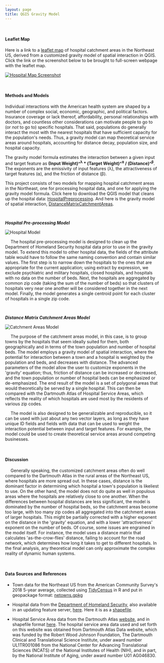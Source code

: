 ```yaml
---
layout: page
title: QGIS Gravity Model
---
```


&ensp;

#### Leaflet Map

Here is a link to a [leaflet map](assets/) of hospital catchment areas in the Northeast US, derived from a customized gravity model of spatial interaction in QGIS. Click the link or the screenshot below to be brought to full-screen webpage with the leaflet map. 

[![Hospital Map Screenshot](/hospitalmap.png)](https://vinfalardeau.github.io/gravity/assets/#6/43.270/-73.975)

&ensp;

#### Methods and Models

Individual interactions with the American health system are shaped by a number of complex social, economic, geographic, and political factors. Insurance coverage or lack thereof, affordability, personal relationships with doctors, and countless other considerations can motivate people to go to (or *not* to go to) specific hospitals. That said, populations do generally interact the most with the nearest hospitals that have sufficient capacity for the population's needs. Thus, a gravity model can map theoretical service areas around hospitals, accounting for distance decay, population size, and hospital capacity. 

The gravity model formula estimates the interaction between a given input and target feature as  **(Input Weight)^<sup>λ</sup> * (Target Weight)^<sup>⍺</sup> / (Distance)^<sup>β</sup>**. The exponents are the emissivity of input features (λ), the attractiveness of target features (⍺), and the friction of distance (β). 

This project consists of two models for mapping hospital catchment areas in the Northeast, one for processing hospital data, and one for applying the gravity model formula. Click here to download the QGIS model that cleans up the hospital data: [HospitalPreprocessing](/models/HospitalPreprocessing.model3). And here is the gravity model of spatial interaction, [DistanceMatrixCatchmentAreas](/models/CatchmentAreas_v1_3.model3). 

&ensp;

_**Hospital Pre-processing Model**_

![Hospital Model](/models/HospitalModel.png)

&emsp; The hospital pre-processing model is designed to clean up the Department of Homeland Security hospital data prior to use in the gravity model. To extend this model to other hospital data, the fields of the attribute table would have to follow the same naming convention and contain similar values. The first step is to narrow down the hospitals to the ones that are appropriate for the current application; using extract by expression, we exclude psychiatric and military hospitals, closed hospitals, and hospitals with no data on the number of beds. Next, the hospitals are aggregated by common zip code (taking the sum of the number of beds) so that clusters of hospitals very near one another will be considered together in the next model. Finally, the model generates a single centroid point for each cluster of hospitals in a single zip code.

&ensp;

_**Distance Matrix Catchment Areas Model**_

![Catchment Areas Model](/models/CatchmentAreasModel.png)

&emsp; The purpose of the catchment areas model, in this case, is to group towns by the hospitals that seem ideally suited for them, both geographically and in terms of the town population and number of hospital beds. The model employs a gravity model of spatial interaction, where the potential for interaction between a town and a hospital is weighted by the population and beds, and decreases with distance. The advanced parameters of the model allow the user to customize exponents in the 'gravity' equation; thus, friction of distance can be increased or decreased, and the town population or number of hospital beds can be emphasized or de-emphasized. The end result of the model is a set of polygonal areas that would theoretically be served by a single hospital. This can then be compared with the Dartmouth Atlas of Hospital Service Areas, which reflects the reality of which hospitals are used most by the residents of various zip codes.

&emsp; The model is also designed to be generalizable and reproducible, so it can be used with just about any two vector layers, as long as they have unique ID fields and fields with data that can be used to weight the interaction potential between input and target features. For example, the model could be used to create theoretical service areas around competing businesses.

&ensp;

#### Discussion

&emsp; Generally speaking, the customized catchment areas often do well compared to the Dartmouth Atlas in the rural areas of the Northeast US, where hospitals are more spread out. In these cases, distance is the dominant factor in determining which hospital a town's population is likeliest to use. On the other hand, the model does not do quite as well in populous areas where the hospitals are relatively close to one another. When the differences between hospital distances are less significant, the model is dominated by the number of hospital beds, so the catchment areas become too large, with too many zip codes all aggregated into the catchment areas of larger hospitals. This might be partially corrected with a higher exponent on the distance in the 'gravity' equation, and with a lower 'attractiveness' exponent on the number of beds. Of course, some issues are engrained in the model itself. For instance, the model uses a distance matrix that calculates 'as-the-crow-flies' distance, failing to account for the road network, which determines how long it takes to get to different hospitals. In the final analysis, any theoretical model can only approximate the complex reality of dynamic human systems.

&ensp;

#### Data Sources and References

- Town data for the Northeast US from the American Community Survey's 2018 5-year average, collected using [TidyCensus](https://walker-data.com/tidycensus/) in R and put in geopackage format: [netowns.gpkg](/assets/geopackage/netowns.gpkg)

- Hospital data from the [Department of Homeland Security](https://hifld-geoplatform.opendata.arcgis.com/datasets/6ac5e325468c4cb9b905f1728d6fbf0f_0), also available in an updating feature server, [here](https://services1.arcgis.com/Hp6G80Pky0om7QvQ/arcgis/rest/services/Hospitals_1/FeatureServer/). Here it is as a [shapefile](/assets/geopackage/Hospitals.zip).

- Hospital Service Area data from the Dartmouth Atlas [website](https://atlasdata.dartmouth.edu/downloads/supplemental#boundaries), and in shapefile format [here](/assets/geopackage/HSA.zip). The hospital service area data used and set forth on this website was obtained from Dartmouth Atlas Data website, which was funded by the Robert Wood Johnson Foundation, The Dartmouth Clinical and Translational Science Institute, under award number UL1TR001086 from the National Center for Advancing Translational Sciences (NCATS) of the National Institutes of Health (NIH), and in part, by the National Institute of Aging, under award number U01 AG046830.

&ensp;
